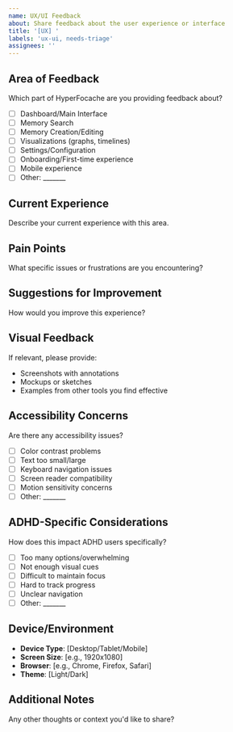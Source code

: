 ```yaml
---
name: UX/UI Feedback
about: Share feedback about the user experience or interface
title: '[UX] '
labels: 'ux-ui, needs-triage'
assignees: ''
---
```


## Area of Feedback
Which part of HyperFocache are you providing feedback about?
- [ ] Dashboard/Main Interface
- [ ] Memory Search
- [ ] Memory Creation/Editing
- [ ] Visualizations (graphs, timelines)
- [ ] Settings/Configuration
- [ ] Onboarding/First-time experience
- [ ] Mobile experience
- [ ] Other: _______

## Current Experience
Describe your current experience with this area.

## Pain Points
What specific issues or frustrations are you encountering?

## Suggestions for Improvement
How would you improve this experience?

## Visual Feedback
If relevant, please provide:
- Screenshots with annotations
- Mockups or sketches
- Examples from other tools you find effective

## Accessibility Concerns
Are there any accessibility issues?
- [ ] Color contrast problems
- [ ] Text too small/large
- [ ] Keyboard navigation issues
- [ ] Screen reader compatibility
- [ ] Motion sensitivity concerns
- [ ] Other: _______

## ADHD-Specific Considerations
How does this impact ADHD users specifically?
- [ ] Too many options/overwhelming
- [ ] Not enough visual cues
- [ ] Difficult to maintain focus
- [ ] Hard to track progress
- [ ] Unclear navigation
- [ ] Other: _______

## Device/Environment
- **Device Type**: [Desktop/Tablet/Mobile]
- **Screen Size**: [e.g., 1920x1080]
- **Browser**: [e.g., Chrome, Firefox, Safari]
- **Theme**: [Light/Dark]

## Additional Notes
Any other thoughts or context you'd like to share?